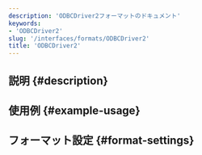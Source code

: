 ```yaml
---
description: 'ODBCDriver2フォーマットのドキュメント'
keywords:
- 'ODBCDriver2'
slug: '/interfaces/formats/ODBCDriver2'
title: 'ODBCDriver2'
---
```




## 説明 {#description}

## 使用例 {#example-usage}

## フォーマット設定 {#format-settings}
